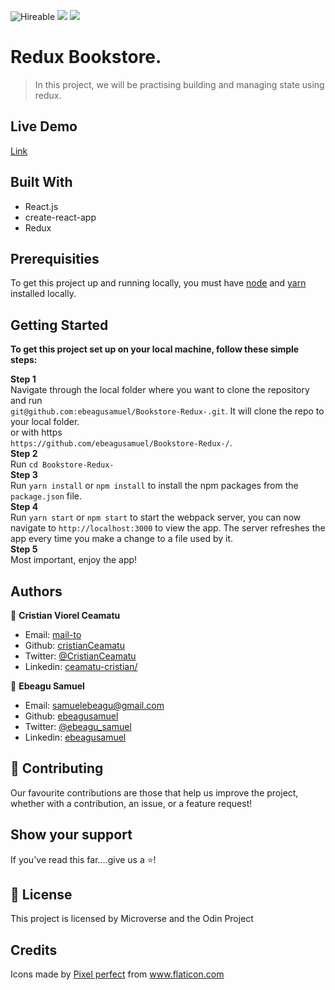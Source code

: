 ![Hireable](https://img.shields.io/badge/Hireable-yes-success) ![](https://img.shields.io/badge/Mobile--responsive-yes-green) ![](https://img.shields.io/badge/-Microverse%20projects-blueviolet)

# Redux Bookstore.

> In this project, we will be practising building and managing state using redux.

<!-- > <br>
> The app is mobile responsive and has keyboard support.
> <br> -->

<!-- ## App functionality

- Users can perform calculations using the mouse or keyboard.

## This web app is live, you can check it here: [Live demo](https://react-calculator-microverse.herokuapp.com/)

## Screenshot of the app.

![image](readme-assets/app-screenshot.png) -->

## Live Demo

[Link](https://redux-bookstore199.herokuapp.com/)

## Built With

- React.js
- create-react-app
- Redux

<!-- ## You can check other calculators that I built:

- [ReactRedux - Canon Calculator clone](https://codepen.io/crisDevMM/full/ZjqKza)
- [Javascript - Linux/Ubuntu calculator clone](https://cristianceamatu.github.io/theOdinProject-jscalculator/) -->

## Prerequisities

To get this project up and running locally, you must have [node](https://nodejs.org/en/) and [yarn](https://yarnpkg.com/) installed locally.

## Getting Started

**To get this project set up on your local machine, follow these simple steps:**

**Step 1**<br>
Navigate through the local folder where you want to clone the repository and run<br>
`git@github.com:ebeagusamuel/Bookstore-Redux-.git`. It will clone the repo to your local folder.<br>
or with https<br>
`https://github.com/ebeagusamuel/Bookstore-Redux-/`.<br>
**Step 2**<br>
Run `cd Bookstore-Redux-`<br>
**Step 3**<br>
Run `yarn install` or `npm install` to install the npm packages from the `package.json` file.<br>
**Step 4**<br>
Run `yarn start` or `npm start` to start the webpack server, you can now navigate to `http://localhost:3000` to view the app. The server refreshes the app every time you make a change to a file used by it.<br>
**Step 5**<br>
Most important, enjoy the app!<br>

<!-- ## Tests

1. Open Terminal

2. Install dependencies (only if you did not install them previously):

   `yarn install`

3. Run the tests with the command:

   `yarn test` -->

## Authors

👤 **Cristian Viorel Ceamatu**

- Email: [mail-to](cristian.ceamatu@gmail.com)
- Github: [cristianCeamatu](https://github.com/cristianCeamatu)
- Twitter: [@CristianCeamatu](https://twitter.com/CristianCeamatu)
- Linkedin: [ceamatu-cristian/](https://www.linkedin.com/in/ceamatu-cristian/)

👤 **Ebeagu Samuel**

- Email: [samuelebeagu@gmail.com](samuelebeagu@gmail.com)
- Github: [ebeagusamuel](https://github.com/ebeagusamuel)
- Twitter: [@ebeagu_samuel](https://twitter.com/ebeagu_samuel)
- Linkedin: [ebeagusamuel](https://www.linkedin.com/in/ebeagusamuel/)

## 🤝 Contributing

Our favourite contributions are those that help us improve the project, whether with a contribution, an issue, or a feature request!

## Show your support

If you've read this far....give us a ⭐️!

## 📝 License

This project is licensed by Microverse and the Odin Project

## Credits

Icons made by <a href="https://www.flaticon.com/authors/pixel-perfect" title="Pixel perfect">Pixel perfect</a> from <a href="https://www.flaticon.com/" title="Flaticon"> www.flaticon.com</a>
